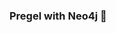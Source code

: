 ### Pregel with Neo4j 🚀



































































































































 









































































